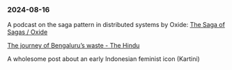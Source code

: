 ### 2024-08-16

A podcast on the saga pattern in distributed systems by Oxide: [The Saga of Sagas / Oxide](https://oxide.computer/podcasts/oxide-and-friends/2043273)

[The journey of Bengaluru’s waste - The Hindu](https://www.thehindu.com/news/cities/bangalore/the-journey-of-bengalurus-waste/article68525627.ece)

A wholesome post about an early Indonesian feminist icon (Kartini)

